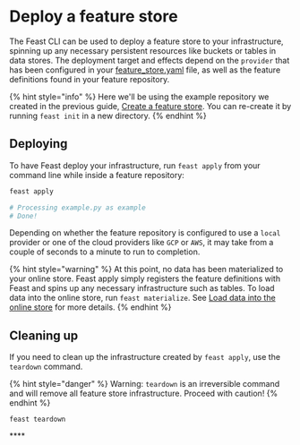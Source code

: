 # Deploy a feature store

The Feast CLI can be used to deploy a feature store to your infrastructure, spinning up any necessary persistent resources like buckets or tables in data stores. The deployment target and effects depend on the `provider` that has been configured in your [feature\_store.yaml](../reference/feature-repository/feature-store-yaml.md) file, as well as the feature definitions found in your feature repository.

{% hint style="info" %}
Here we'll be using the example repository we created in the previous guide, [Create a feature store](create-a-feature-repository.md). You can re-create it by running `feast init` in a new directory.
{% endhint %}

## Deploying

To have Feast deploy your infrastructure, run `feast apply` from your command line while inside a feature repository:

```bash
feast apply

# Processing example.py as example
# Done!
```

Depending on whether the feature repository is configured to use a `local` provider or one of the cloud providers like `GCP` or `AWS`, it may take from a couple of seconds to a minute to run to completion.

{% hint style="warning" %}
At this point, no data has been materialized to your online store. Feast apply simply registers the feature definitions with Feast and spins up any necessary infrastructure such as tables. To load data into the online store, run `feast materialize`. See [Load data into the online store](load-data-into-the-online-store.md) for more details.
{% endhint %}

## Cleaning up

If you need to clean up the infrastructure created by `feast apply`, use the `teardown` command.

{% hint style="danger" %}
Warning: `teardown` is an irreversible command and will remove all feature store infrastructure. Proceed with caution!
{% endhint %}

```text
feast teardown
```

\*\*\*\*

